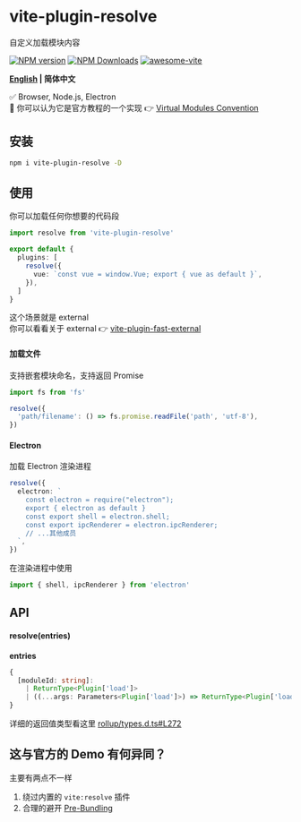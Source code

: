 # vite-plugin-resolve

自定义加载模块内容

[![NPM version](https://img.shields.io/npm/v/vite-plugin-resolve.svg)](https://npmjs.org/package/vite-plugin-resolve)
[![NPM Downloads](https://img.shields.io/npm/dm/vite-plugin-resolve.svg?style=flat)](https://npmjs.org/package/vite-plugin-resolve)
[![awesome-vite](https://awesome.re/badge.svg)](https://github.com/vitejs/awesome-vite)

**[English](https://github.com/caoxiemeihao/vite-plugins/tree/main/packages/resolve#readme) | 简体中文**

✅ Browser, Node.js, Electron  
🤔 你可以认为它是官方教程的一个实现 👉 [Virtual Modules Convention](https://vitejs.dev/guide/api-plugin.html#virtual-modules-convention)

## 安装

```bash
npm i vite-plugin-resolve -D
```

## 使用

你可以加载任何你想要的代码段

```ts
import resolve from 'vite-plugin-resolve'

export default {
  plugins: [
    resolve({
      vue: `const vue = window.Vue; export { vue as default }`,
    }),
  ]
}
```
这个场景就是 external  
你可以看看关于 external 👉 [vite-plugin-fast-external](https://github.com/caoxiemeihao/vite-plugins/tree/main/packages/fast-external) 

#### 加载文件

支持嵌套模块命名，支持返回 Promise

```ts
import fs from 'fs'

resolve({
  'path/filename': () => fs.promise.readFile('path', 'utf-8'),
})
```

#### Electron

加载 Electron 渲染进程

```ts
resolve({
  electron: `
    const electron = require("electron");
    export { electron as default }
    const export shell = electron.shell;
    const export ipcRenderer = electron.ipcRenderer;
    // ...其他成员
  `,
})
```

在渲染进程中使用

```ts
import { shell, ipcRenderer } from 'electron'
```

## API

#### resolve(entries)

**entries**

```ts
{
  [moduleId: string]:
    | ReturnType<Plugin['load']>
    | ((...args: Parameters<Plugin['load']>) => ReturnType<Plugin['load']>)
}
```

详细的返回值类型看这里 [rollup/types.d.ts#L272](https://github.com/rollup/rollup/blob/b8315e03f9790d610a413316fbf6d565f9340cab/src/rollup/types.d.ts#L272)

## 这与官方的 Demo 有何异同？

主要有两点不一样

1. 绕过内置的 `vite:resolve` 插件
2. 合理的避开 [Pre-Bundling](https://vitejs.dev/guide/dep-pre-bundling.html)
